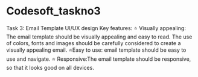 # Codesoft_taskno3

Task 3: Email Template UI/UX design Key features: 
⭐ Visually appealing: The email template should be visually appealing and easy to read. The use of colors, fonts and images should be carefully considered to create a visually appealing email. 
⭐Easy to use: email template should be easy to use and navigate. 
⭐ Responsive:The email template should be responsive, so that it looks good on all devices.

